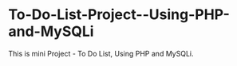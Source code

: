 # To-Do-List-Project--Using-PHP-and-MySQLi
This is mini Project - To Do List, Using PHP and MySQLi.
